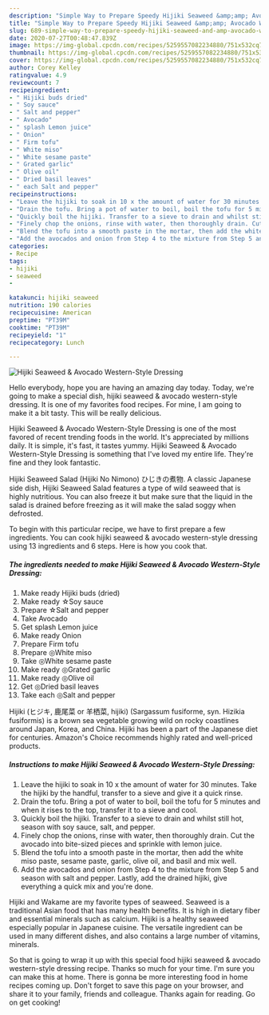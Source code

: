 ```yaml
---
description: "Simple Way to Prepare Speedy Hijiki Seaweed &amp;amp; Avocado Western-Style Dressing"
title: "Simple Way to Prepare Speedy Hijiki Seaweed &amp;amp; Avocado Western-Style Dressing"
slug: 689-simple-way-to-prepare-speedy-hijiki-seaweed-and-amp-avocado-western-style-dressing
date: 2020-07-27T00:48:47.839Z
image: https://img-global.cpcdn.com/recipes/5259557082234880/751x532cq70/hijiki-seaweed-avocado-western-style-dressing-recipe-main-photo.jpg
thumbnail: https://img-global.cpcdn.com/recipes/5259557082234880/751x532cq70/hijiki-seaweed-avocado-western-style-dressing-recipe-main-photo.jpg
cover: https://img-global.cpcdn.com/recipes/5259557082234880/751x532cq70/hijiki-seaweed-avocado-western-style-dressing-recipe-main-photo.jpg
author: Corey Kelley
ratingvalue: 4.9
reviewcount: 7
recipeingredient:
- " Hijiki buds dried"
- " Soy sauce"
- " Salt and pepper"
- " Avocado"
- " splash Lemon juice"
- " Onion"
- " Firm tofu"
- " White miso"
- " White sesame paste"
- " Grated garlic"
- " Olive oil"
- " Dried basil leaves"
- " each Salt and pepper"
recipeinstructions:
- "Leave the hijiki to soak in 10 x the amount of water for 30 minutes. Take the hijiki by the handful, transfer to a sieve and give it a quick rinse."
- "Drain the tofu. Bring a pot of water to boil, boil the tofu for 5 minutes and when it rises to the top, transfer it to a sieve and cool."
- "Quickly boil the hijiki. Transfer to a sieve to drain and whilst still hot, season with soy sauce, salt, and pepper."
- "Finely chop the onions, rinse with water, then thoroughly drain. Cut the avocado into bite-sized pieces and sprinkle with lemon juice."
- "Blend the tofu into a smooth paste in the mortar, then add the white miso paste, sesame paste, garlic, olive oil, and basil and mix well."
- "Add the avocados and onion from Step 4 to the mixture from Step 5 and season with salt and pepper. Lastly, add the drained hijiki, give everything a quick mix and you&#39;re done."
categories:
- Recipe
tags:
- hijiki
- seaweed
- 

katakunci: hijiki seaweed  
nutrition: 190 calories
recipecuisine: American
preptime: "PT39M"
cooktime: "PT39M"
recipeyield: "1"
recipecategory: Lunch

---
```



![Hijiki Seaweed &amp; Avocado Western-Style Dressing](https://img-global.cpcdn.com/recipes/5259557082234880/751x532cq70/hijiki-seaweed-avocado-western-style-dressing-recipe-main-photo.jpg)

Hello everybody, hope you are having an amazing day today. Today, we're going to make a special dish, hijiki seaweed &amp; avocado western-style dressing. It is one of my favorites food recipes. For mine, I am going to make it a bit tasty. This will be really delicious.

Hijiki Seaweed &amp; Avocado Western-Style Dressing is one of the most favored of recent trending foods in the world. It's appreciated by millions daily. It is simple, it's fast, it tastes yummy. Hijiki Seaweed &amp; Avocado Western-Style Dressing is something that I've loved my entire life. They're fine and they look fantastic.

Hijiki Seaweed Salad (Hijiki No Nimono) ひじきの煮物. A classic Japanese side dish, Hijiki Seaweed Salad features a type of wild seaweed that is highly nutritious. You can also freeze it but make sure that the liquid in the salad is drained before freezing as it will make the salad soggy when defrosted.


To begin with this particular recipe, we have to first prepare a few ingredients. You can cook hijiki seaweed &amp; avocado western-style dressing using 13 ingredients and 6 steps. Here is how you cook that.

<!--inarticleads1-->

##### The ingredients needed to make Hijiki Seaweed &amp; Avocado Western-Style Dressing:

1. Make ready  Hijiki buds (dried)
1. Make ready  ☆Soy sauce
1. Prepare  ☆Salt and pepper
1. Take  Avocado
1. Get  splash Lemon juice
1. Make ready  Onion
1. Prepare  Firm tofu
1. Prepare  ◎White miso
1. Take  ◎White sesame paste
1. Make ready  ◎Grated garlic
1. Make ready  ◎Olive oil
1. Get  ◎Dried basil leaves
1. Take  each ◎Salt and pepper


Hijiki (ヒジキ, 鹿尾菜 or 羊栖菜, hijiki) (Sargassum fusiforme, syn. Hizikia fusiformis) is a brown sea vegetable growing wild on rocky coastlines around Japan, Korea, and China. Hijiki has been a part of the Japanese diet for centuries. Amazon&#39;s Choice recommends highly rated and well-priced products. 

<!--inarticleads2-->

##### Instructions to make Hijiki Seaweed &amp; Avocado Western-Style Dressing:

1. Leave the hijiki to soak in 10 x the amount of water for 30 minutes. Take the hijiki by the handful, transfer to a sieve and give it a quick rinse.
1. Drain the tofu. Bring a pot of water to boil, boil the tofu for 5 minutes and when it rises to the top, transfer it to a sieve and cool.
1. Quickly boil the hijiki. Transfer to a sieve to drain and whilst still hot, season with soy sauce, salt, and pepper.
1. Finely chop the onions, rinse with water, then thoroughly drain. Cut the avocado into bite-sized pieces and sprinkle with lemon juice.
1. Blend the tofu into a smooth paste in the mortar, then add the white miso paste, sesame paste, garlic, olive oil, and basil and mix well.
1. Add the avocados and onion from Step 4 to the mixture from Step 5 and season with salt and pepper. Lastly, add the drained hijiki, give everything a quick mix and you&#39;re done.


Hijiki and Wakame are my favorite types of seaweed. Seaweed is a traditional Asian food that has many health benefits. It is high in dietary fiber and essential minerals such as calcium. Hijiki is a healthy seaweed especially popular in Japanese cuisine. The versatile ingredient can be used in many different dishes, and also contains a large number of vitamins, minerals. 

So that is going to wrap it up with this special food hijiki seaweed &amp; avocado western-style dressing recipe. Thanks so much for your time. I'm sure you can make this at home. There is gonna be more interesting food in home recipes coming up. Don't forget to save this page on your browser, and share it to your family, friends and colleague. Thanks again for reading. Go on get cooking!
